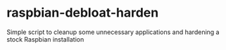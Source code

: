 # raspbian-debloat-harden
Simple script to cleanup some unnecessary applications and hardening a stock Raspbian installation

